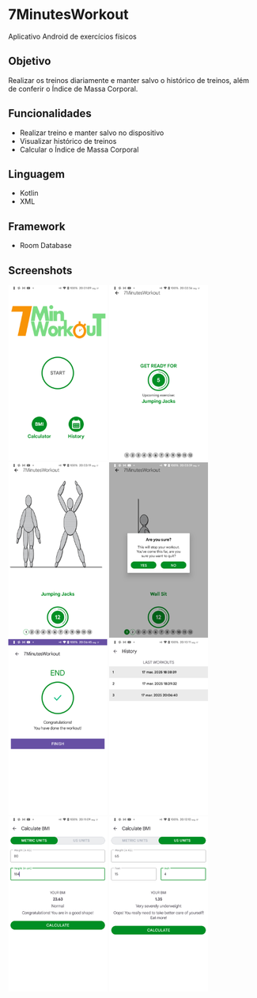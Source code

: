 # 7MinutesWorkout
Aplicativo Android de exercícios físicos


## Objetivo
Realizar os treinos diariamente e manter salvo o histórico de treinos, além de conferir o Índice de Massa Corporal.


## Funcionalidades
- Realizar treino e manter salvo no dispositivo
- Visualizar histórico de treinos
- Calcular o Índice de Massa Corporal


## Linguagem
- Kotlin 
- XML


## Framework
- Room Database

## Screenshots
<img width="200px" src="app/screenshots/home.png" alt="Home Screen" /> <img width="200px" src="app/screenshots/get_ready_exercise.png" alt="Exercise - Get Ready" /> <img width="200px" src="app/screenshots/exercise_jumping_jack.png" alt="Exercise - Let's go" /> <img width="200px" src="app/screenshots/warning_dialog_exercise_screen.png" alt="Warning Dialog during Exercise" /> <img width="200px" src="app/screenshots/finish_screen.png" alt="Finish Screen" /> <img width="200px" src="app/screenshots/history_screen.png" alt="History Screen" /> <img width="200px" src="app/screenshots/bmi_calculator_metric_units.png" alt="BMI Calculator - Metric Units" /> <img width="200px" src="app/screenshots/bmi_calculator_us_units.png" alt="BMI Calculator - US Units" />
